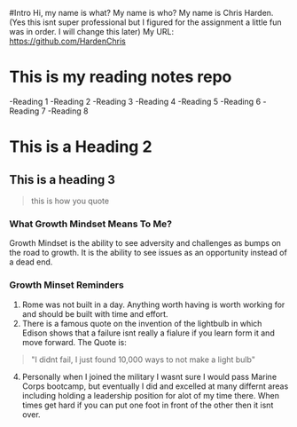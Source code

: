 #Intro
Hi, my name is what? My name is who? My name is Chris Harden. (Yes this isnt super professional but I figured for the assignment a little fun was in order. I will change this later) 
My URL:  https://github.com/HardenChris

# This is my reading notes repo

-Reading 1
-Reading 2
-Reading 3
-Reading 4
-Reading 5
-Reading 6
-Reading 7
-Reading 8

# This is a Heading 2
## This is a heading 3


>this is how you quote

### What Growth Mindset Means To Me?
Growth Mindset is the ability to see adversity and challenges as bumps on the road to growth. It is the ability to see issues as an opportunity instead of a dead end.

### Growth Minset Reminders
1. Rome was not built in a day. Anything worth having is worth working for and should be built with time and effort. 
2. There is a famous quote on the invention of the lightbulb in which Edison shows that a failure isnt really a fialure if you learn form it and move forward. The Quote is:
>"I didnt fail, I just found 10,000 ways to not make a light bulb" 
4. Personally when I joined the military I wasnt sure I would pass Marine Corps bootcamp, but eventually I did and excelled at many differnt areas including holding a leadership position for alot of my time there. When times get hard if you can put one foot in front of the other then it isnt over.

